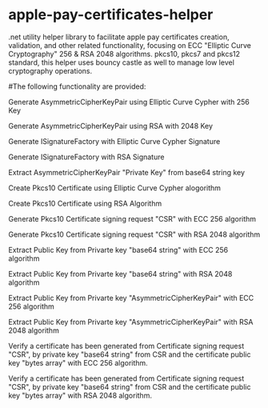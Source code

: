 # apple-pay-certificates-helper
.net utility helper library to facilitate apple pay certificates creation, validation, and other related functionality, focusing on  ECC "Elliptic Curve Cryptography" 256 &amp; RSA 2048 algorithms. pkcs10, pkcs7 and pkcs12 standard, this helper uses bouncy castle as well to manage low level cryptography operations.

#The following functionality are provided:

Generate AsymmetricCipherKeyPair using Elliptic Curve Cypher with 256 Key

Generate AsymmetricCipherKeyPair using RSA with 2048 Key

Generate ISignatureFactory with Elliptic Curve Cypher Signature

Generate ISignatureFactory with RSA Signature

Extract AsymmetricCipherKeyPair "Private Key" from base64 string key

Create Pkcs10 Certificate using Elliptic Curve Cypher alogorithm

Create Pkcs10 Certificate using RSA Algorithm

Generate Pkcs10 Certificate signing request "CSR" with ECC 256 algorithm

Generate Pkcs10 Certificate signing request "CSR" with RSA 2048 algorithm

Extract Public Key from Privarte key "base64 string" with ECC 256 algorithm

Extract Public Key from Privarte key "base64 string" with RSA 2048 algorithm

Extract Public Key from Privarte key "AsymmetricCipherKeyPair" with ECC 256 algorithm

Extract Public Key from Privarte key "AsymmetricCipherKeyPair" with RSA 2048 algorithm

Verify a certificate has been generated from Certificate signing request "CSR", by private key "base64 string" from CSR and the certificate public key "bytes array" with ECC 256 algorithm.

Verify a certificate has been generated from Certificate signing request "CSR", by private key "base64 string" from CSR and the certificate public key "bytes array" with RSA 2048 algorithm.

